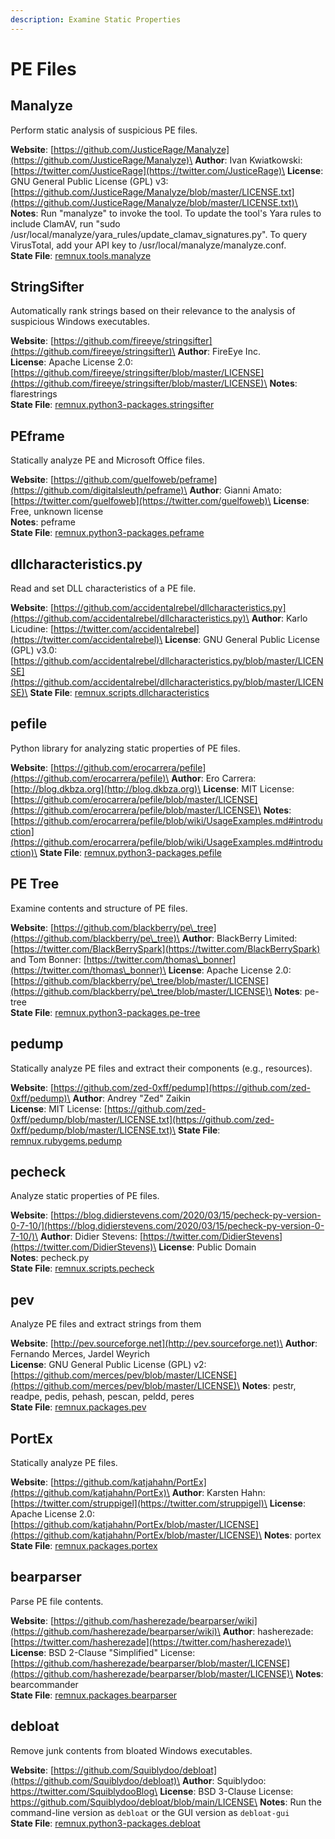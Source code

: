 ```yaml
---
description: Examine Static Properties
---
```


# PE Files

## Manalyze

Perform static analysis of suspicious PE files.

**Website**: [https://github.com/JusticeRage/Manalyze](https://github.com/JusticeRage/Manalyze)\
**Author**: Ivan Kwiatkowski: [https://twitter.com/JusticeRage](https://twitter.com/JusticeRage)\
**License**: GNU General Public License (GPL) v3: [https://github.com/JusticeRage/Manalyze/blob/master/LICENSE.txt](https://github.com/JusticeRage/Manalyze/blob/master/LICENSE.txt)\
**Notes**: Run "manalyze" to invoke the tool. To update the tool's Yara rules to include ClamAV, run "sudo /usr/local/manalyze/yara\_rules/update\_clamav\_signatures.py". To query VirusTotal, add your API key to /usr/local/manalyze/manalyze.conf.\
**State File**: [remnux.tools.manalyze](https://github.com/REMnux/salt-states/blob/master/remnux/tools/manalyze.sls)

## StringSifter

Automatically rank strings based on their relevance to the analysis of suspicious Windows executables.

**Website**: [https://github.com/fireeye/stringsifter](https://github.com/fireeye/stringsifter)\
**Author**: FireEye Inc.\
**License**: Apache License 2.0: [https://github.com/fireeye/stringsifter/blob/master/LICENSE](https://github.com/fireeye/stringsifter/blob/master/LICENSE)\
**Notes**: flarestrings\
**State File**: [remnux.python3-packages.stringsifter](https://github.com/REMnux/salt-states/blob/master/remnux/python3-packages/stringsifter.sls)

## PEframe

Statically analyze PE and Microsoft Office files.

**Website**: [https://github.com/guelfoweb/peframe](https://github.com/digitalsleuth/peframe)\
**Author**: Gianni Amato: [https://twitter.com/guelfoweb](https://twitter.com/guelfoweb)\
**License**: Free, unknown license\
**Notes**: peframe\
**State File**: [remnux.python3-packages.peframe](https://github.com/REMnux/salt-states/blob/master/remnux/python3-packages/peframe.sls)

## dllcharacteristics.py <a href="#dllcharacteristics" id="dllcharacteristics"></a>

Read and set DLL characteristics of a PE file.

**Website**: [https://github.com/accidentalrebel/dllcharacteristics.py](https://github.com/accidentalrebel/dllcharacteristics.py)\
**Author**: Karlo Licudine: [https://twitter.com/accidentalrebel](https://twitter.com/accidentalrebel)\
**License**: GNU General Public License (GPL) v3.0: [https://github.com/accidentalrebel/dllcharacteristics.py/blob/master/LICENSE](https://github.com/accidentalrebel/dllcharacteristics.py/blob/master/LICENSE)\
**State File**: [remnux.scripts.dllcharacteristics](https://github.com/REMnux/salt-states/blob/master/remnux/scripts/dllcharacteristics.sls)

## pefile

Python library for analyzing static properties of PE files.

**Website**: [https://github.com/erocarrera/pefile](https://github.com/erocarrera/pefile)\
**Author**: Ero Carrera: [http://blog.dkbza.org](http://blog.dkbza.org)\
**License**: MIT License: [https://github.com/erocarrera/pefile/blob/master/LICENSE](https://github.com/erocarrera/pefile/blob/master/LICENSE)\
**Notes**: [https://github.com/erocarrera/pefile/blob/wiki/UsageExamples.md#introduction](https://github.com/erocarrera/pefile/blob/wiki/UsageExamples.md#introduction)\
**State File**: [remnux.python3-packages.pefile](https://github.com/REMnux/salt-states/blob/master/remnux/python3-packages/pefile.sls)

## PE Tree

Examine contents and structure of PE files.

**Website**: [https://github.com/blackberry/pe\_tree](https://github.com/blackberry/pe\_tree)\
**Author**: BlackBerry Limited: [https://twitter.com/BlackBerrySpark](https://twitter.com/BlackBerrySpark) and Tom Bonner: [https://twitter.com/thomas\_bonner](https://twitter.com/thomas\_bonner)\
**License**: Apache License 2.0: [https://github.com/blackberry/pe\_tree/blob/master/LICENSE](https://github.com/blackberry/pe\_tree/blob/master/LICENSE)\
**Notes**: pe-tree\
**State File**: [remnux.python3-packages.pe-tree](https://github.com/REMnux/salt-states/blob/master/remnux/python3-packages/pe-tree.sls)

## pedump

Statically analyze PE files and extract their components (e.g., resources).

**Website**: [https://github.com/zed-0xff/pedump](https://github.com/zed-0xff/pedump)\
**Author**: Andrey "Zed" Zaikin\
**License**: MIT License: [https://github.com/zed-0xff/pedump/blob/master/LICENSE.txt](https://github.com/zed-0xff/pedump/blob/master/LICENSE.txt)\
**State File**: [remnux.rubygems.pedump](https://github.com/REMnux/salt-states/blob/master/remnux/rubygems/pedump.sls)

## pecheck

Analyze static properties of PE files.

**Website**: [https://blog.didierstevens.com/2020/03/15/pecheck-py-version-0-7-10/](https://blog.didierstevens.com/2020/03/15/pecheck-py-version-0-7-10/)\
**Author**: Didier Stevens: [https://twitter.com/DidierStevens](https://twitter.com/DidierStevens)\
**License**: Public Domain\
**Notes**: pecheck.py\
**State File**: [remnux.scripts.pecheck](https://github.com/REMnux/salt-states/blob/master/remnux/scripts/pecheck.sls)

## pev

Analyze PE files and extract strings from them

**Website**: [http://pev.sourceforge.net](http://pev.sourceforge.net)\
**Author**: Fernando Merces, Jardel Weyrich\
**License**: GNU General Public License (GPL) v2: [https://github.com/merces/pev/blob/master/LICENSE](https://github.com/merces/pev/blob/master/LICENSE)\
**Notes**: pestr, readpe, pedis, pehash, pescan, peldd, peres\
**State File**: [remnux.packages.pev](https://github.com/REMnux/salt-states/blob/master/remnux/packages/pev.sls)

## PortEx

Statically analyze PE files.

**Website**: [https://github.com/katjahahn/PortEx](https://github.com/katjahahn/PortEx)\
**Author**: Karsten Hahn: [https://twitter.com/struppigel](https://twitter.com/struppigel)\
**License**: Apache License 2.0: [https://github.com/katjahahn/PortEx/blob/master/LICENSE](https://github.com/katjahahn/PortEx/blob/master/LICENSE)\
**Notes**: portex\
**State File**: [remnux.packages.portex](https://github.com/REMnux/salt-states/blob/master/remnux/packages/portex.sls)

## bearparser

Parse PE file contents.

**Website**: [https://github.com/hasherezade/bearparser/wiki](https://github.com/hasherezade/bearparser/wiki)\
**Author**: hasherezade: [https://twitter.com/hasherezade](https://twitter.com/hasherezade)\
**License**: BSD 2-Clause "Simplified" License: [https://github.com/hasherezade/bearparser/blob/master/LICENSE](https://github.com/hasherezade/bearparser/blob/master/LICENSE)\
**Notes**: bearcommander\
**State File**: [remnux.packages.bearparser](https://github.com/REMnux/salt-states/blob/master/remnux/packages/bearparser.sls)

## debloat

Remove junk contents from bloated Windows executables.

**Website**: [https://github.com/Squiblydoo/debloat](https://github.com/Squiblydoo/debloat)\
**Author**: Squiblydoo: https://twitter.com/SquiblydooBlog\
**License**: BSD 3-Clause License: https://github.com/Squiblydoo/debloat/blob/main/LICENSE\
**Notes**: Run the command-line version as `debloat` or the GUI version as `debloat-gui`\
**State File**: [remnux.python3-packages.debloat](https://github.com/REMnux/salt-states/blob/master/remnux/python3-packages/debloat.sls)
